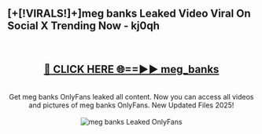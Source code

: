 <h2>[+[!VIRALS!]+]meg banks Leaked Video Viral On Social X Trending Now - kj0qh</h2>
<br>
<div align="center">
<h2><a href="https://libra.edu.pl?meg_banks" rel="nofollow">🔴 CLICK HERE 🌐==►► meg_banks</a></h2>
<br>
Get meg banks OnlyFans leaked all content. Now you can access all videos and pictures of meg banks OnlyFans. New Updated Files 2025!
<br>
<br>
<a href="https://libra.edu.pl?meg_banks" rel="nofollow" data-target="animated-image.originalLink"><img src="https://i.ibb.co.com/WyWwxjT/player-gif2.gif" alt="meg banks Leaked OnlyFans" style="max-width: 100%; display: inline-block;" data-target="animated-image.originalImage"></a>
</div>
<br>